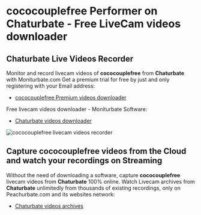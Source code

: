 # cococouplefree Performer on Chaturbate - Free LiveCam videos downloader

## Chaturbate Live Videos Recorder

Monitor and record livecam videos of **cococouplefree** from **Chaturbate** with Moniturbate.com
Get a premium trial for free by just and only registering with your Email address:
* [cococouplefree Premium videos downloader](https://moniturbate.com/request-demo-licence-key.html)

Free livecam videos downloader - Moniturbate Software:
* [Chaturbate videos downloader](https://moniturbate.com/moniturbate-download-software.html)

![cococouplefree livecam videos recorder](https://peachurnet.com/templates/moniturbate-software.png)


## Capture cococouplefree videos from the Cloud and watch your recordings on Streaming

Without the need of downloading a software, capture **cococouplefree** livecam videos from **Chaturbate** 100% online.
Watch Livecam archives from **Chaturbate** unlimitedly from thousands of existing recordings, only on Peachurbate.com and its websites network:
* [Chaturbate videos archives](https://peachurnet.com/)